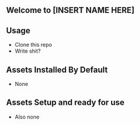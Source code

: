 ## Welcome to [INSERT NAME HERE]




## Usage

- Clone this repo
- Write shit?

## Assets Installed By Default

- None

## Assets Setup and ready for use

- Also none
